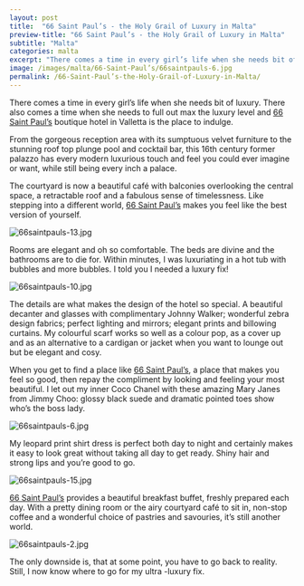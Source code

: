 ```yaml
---
layout: post
title:  "66 Saint Paul’s - the Holy Grail of Luxury in Malta"
preview-title: "66 Saint Paul’s - the Holy Grail of Luxury in Malta"
subtitle: "Malta"
categories: malta
excerpt: "There comes a time in every girl’s life when she needs bit of luxury. There also comes a time when she needs to full out max the luxury level and 66 Saint Paul’s boutique hotel in Valletta is the place to indulge." 
image: /images/malta/66-Saint-Paul’s/66saintpauls-6.jpg
permalink: /66-Saint-Paul’s-the-Holy-Grail-of-Luxury-in-Malta/
---
```


There comes a time in every girl’s life when she needs bit of luxury. There also comes a time when she needs to full out max the luxury level and <a href="https://66saintpaulsmalta.com/" target="_blank">66 Saint Paul’s</a> boutique hotel in Valletta is the place to indulge.

<div class="row no-gutters">
    <div class="col-md-6 col-sm-12">
        <div class="post-left-image" style="background: url(../images/malta/66-Saint-Paul’s/66saintpauls-1.jpg) no-repeat; background-size: cover; margin-right: 0.5rem; max-height: 600px !important"></div>
    </div>
    <div class="col-md-6 col-sm-12">
        <div class="post-right-image" style="background: url(../images/malta/66-Saint-Paul’s/66saintpauls-17.jpg) no-repeat; background-size: cover; margin-left: 0.5rem; max-height: 600px !important"></div>
    </div>
</div>

From the gorgeous reception area with its sumptuous velvet furniture to the stunning roof top plunge pool and cocktail bar, this 16th century former palazzo has every modern luxurious touch and feel you could ever imagine or want, while still being every inch a palace.

<div class="row no-gutters">
    <div class="col-md-6 col-sm-12">
        <div class="post-left-image" style="background: url(../images/malta/66-Saint-Paul’s/66saintpauls-3.jpg) no-repeat; background-size: cover; margin-right: 0.5rem; max-height: 600px !important"></div>
    </div>
    <div class="col-md-6 col-sm-12">
        <div class="post-right-image" style="background: url(../images/malta/66-Saint-Paul’s/66saintpauls-8.jpg) no-repeat; background-size: cover; margin-left: 0.5rem; max-height: 600px !important"></div>
    </div>
</div>

The courtyard is now a beautiful café with balconies overlooking the central space, a retractable roof and a fabulous sense of timelessness. Like stepping into a different world, <a href="https://66saintpaulsmalta.com/" target="_blank">66 Saint Paul’s</a> makes you feel like the best version of yourself.

<img src="{{ '/images/malta/66-Saint-Paul’s/66saintpauls-13.jpg' | prepend: SourceUrl }}" alt="66saintpauls-13.jpg">

Rooms are elegant and oh so comfortable. The beds are divine and the bathrooms are to die for. Within minutes, I was luxuriating in a hot tub with bubbles and more bubbles. I told you I needed a luxury fix! 

<div class="row no-gutters">
    <div class="col-md-6 col-sm-12">
        <div class="post-left-image" style="background: url(../images/malta/66-Saint-Paul’s/66saintpauls-9.jpg) no-repeat; background-size: cover; margin-right: 0.5rem; max-height: 600px !important"></div>
    </div>
    <div class="col-md-6 col-sm-12">
        <div class="post-right-image" style="background: url(../images/malta/66-Saint-Paul’s/66saintpauls-7.jpg) no-repeat; background-size: cover; margin-left: 0.5rem; max-height: 600px !important"></div>
    </div>
</div>

<img src="{{ '/images/malta/66-Saint-Paul’s/66saintpauls-10.jpg' | prepend: SourceUrl }}" alt="66saintpauls-10.jpg">

<div class="row no-gutters">
    <div class="col-md-6 col-sm-12">
        <div class="post-left-image" style="background: url(../images/malta/66-Saint-Paul’s/66saintpauls.jpg) no-repeat; background-size: cover; margin-right: 0.5rem; max-height: 600px !important"></div>
    </div>
    <div class="col-md-6 col-sm-12">
        <div class="post-right-image" style="background: url(../images/malta/66-Saint-Paul’s/66saintpauls-11.jpg) no-repeat; background-size: cover; margin-left: 0.5rem; max-height: 600px !important"></div>
    </div>
</div>

The details are what makes the design of the hotel so special. A beautiful decanter and glasses with complimentary Johnny Walker; wonderful zebra design fabrics; perfect lighting and mirrors; elegant prints and billowing curtains. My colourful scarf works so well as a colour pop, as a cover up and as an alternative to a cardigan or jacket when you want to lounge out but be elegant and cosy.

<div class="row no-gutters">
    <div class="col-md-6 col-sm-12">
        <div class="post-left-image" style="background: url(../images/malta/66-Saint-Paul’s/66saintpauls-22.jpg) no-repeat; background-size: cover; margin-right: 0.5rem; max-height: 600px !important"></div>
    </div>
    <div class="col-md-6 col-sm-12">
        <div class="post-right-image" style="background: url(../images/malta/66-Saint-Paul’s/66saintpauls-4.jpg) no-repeat; background-size: cover; margin-left: 0.5rem; max-height: 600px !important"></div>
    </div>
</div>

When you get to find a place like <a href="https://66saintpaulsmalta.com/" target="_blank">66 Saint Paul’s</a>, a place that makes you feel so good, then repay the compliment by looking and feeling your most beautiful. I let out my inner Coco Chanel with these amazing Mary Janes from Jimmy Choo: glossy black suede and dramatic pointed toes show who’s the boss lady.

<img src="{{ '/images/malta/66-Saint-Paul’s/66saintpauls-6.jpg' | prepend: SourceUrl }}" alt="66saintpauls-6.jpg">

My leopard print shirt dress is perfect both day to night and certainly makes it easy to look great without taking all day to get ready. Shiny hair and strong lips and you’re good to go.

<div class="row no-gutters">
    <div class="col-md-6 col-sm-12">
        <div class="post-left-image" style="background: url(../images/malta/66-Saint-Paul’s/66saintpauls-16.jpg) no-repeat; background-size: cover; margin-right: 0.5rem; max-height: 600px !important"></div>
    </div>
    <div class="col-md-6 col-sm-12">
        <div class="post-right-image" style="background: url(../images/malta/66-Saint-Paul’s/66saintpauls-14.jpg) no-repeat; background-size: cover; margin-left: 0.5rem; max-height: 600px !important"></div>
    </div>
</div>

<img src="{{ '/images/malta/66-Saint-Paul’s/66saintpauls-15.jpg' | prepend: SourceUrl }}" alt="66saintpauls-15.jpg">

<a href="https://66saintpaulsmalta.com/" target="_blank">66 Saint Paul’s</a> provides a beautiful breakfast buffet, freshly prepared each day. With a pretty dining room or the airy courtyard café to sit in, non-stop coffee and a wonderful choice of pastries and savouries, it’s still another world.

<div class="row no-gutters">
    <div class="col-md-6 col-sm-12">
        <div class="post-left-image" style="background: url(../images/malta/66-Saint-Paul’s/66saintpauls-12.jpg) no-repeat; background-size: cover; margin-right: 0.5rem; max-height: 600px !important"></div>
    </div>
    <div class="col-md-6 col-sm-12">
        <div class="post-right-image" style="background: url(../images/malta/66-Saint-Paul’s/66saintpauls-5.jpg) no-repeat; background-size: cover; margin-left: 0.5rem; max-height: 600px !important"></div>
    </div>
</div>

<img src="{{ '/images/malta/66-Saint-Paul’s/66saintpauls-2.jpg' | prepend: SourceUrl }}" alt="66saintpauls-2.jpg">

The only downside is, that at some point, you have to go back to reality. Still, I now know where to go for my ultra -luxury fix.

<div class="row no-gutters">
    <div class="col-md-6 col-sm-12">
        <div class="post-left-image" style="background: url(../images/malta/66-Saint-Paul’s/66saintpauls-18.jpg) no-repeat; background-size: cover; margin-right: 0.5rem; max-height: 600px !important"></div>
    </div>
    <div class="col-md-6 col-sm-12">
        <div class="post-right-image" style="background: url(../images/malta/66-Saint-Paul’s/66saintpauls-19.jpg) no-repeat; background-size: cover; margin-left: 0.5rem; max-height: 600px !important"></div>
    </div>
</div>